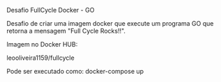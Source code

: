 Desafio FullCycle Docker - GO

Desafio de criar uma imagem docker que execute um programa GO que retorna a mensagem "Full Cycle Rocks!!".


Imagem no Docker HUB:

leooliveira1159/fullcycle


Pode ser executado como:
docker-compose up
